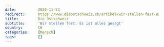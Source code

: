 ```yaml
---
date:          2020-11-23
redirect:      https://www.dieostschweiz.ch/artikel/wir-stellen-fest-es-ist-alles-gesagt-qGDAjLm
title:         Die Ostschweiz
subtitle:      'Wir stellen fest: Es ist alles gesagt'
country:       CH
categories:    [Mensch]
tags:          []
---
```

